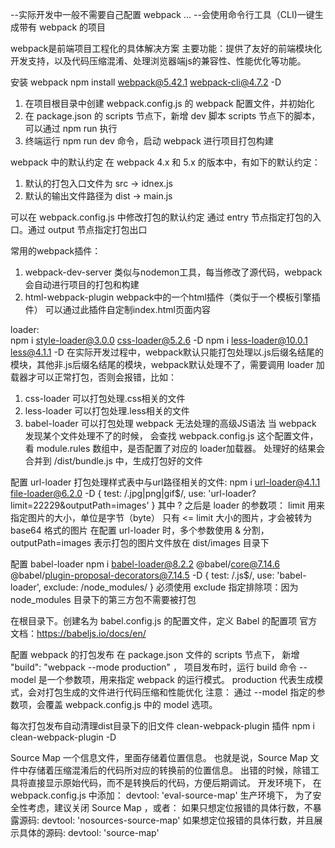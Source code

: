--实际开发中一般不需要自己配置 webpack ...
--会使用命令行工具（CLI)一键生成带有 webpack 的项目


webpack是前端项目工程化的具体解决方案
主要功能：提供了友好的前端模块化开发支持，以及代码压缩混淆、处理浏览器端js的兼容性、性能优化等功能。

安装 webpack
npm install webpack@5.42.1 webpack-cli@4.7.2 -D
1. 在项目根目录中创建 webpack.config.js 的 webpack 配置文件，并初始化
2. 在 package.json 的 scripts 节点下，新增 dev 脚本
    scripts 节点下的脚本，可以通过 npm run 执行
3. 终端运行 npm run dev 命令，启动 webpack 进行项目打包构建

webpack 中的默认约定
在 webpack 4.x 和 5.x 的版本中，有如下的默认约定：
1. 默认的打包入口文件为 src -> idnex.js
2. 默认的输出文件路径为 dist -> main.js

可以在 webpack.config.js 中修改打包的默认约定
通过 entry 节点指定打包的入口。通过 output 节点指定打包出口

常用的webpack插件：
1. webpack-dev-server
    类似与nodemon工具，每当修改了源代码，webpack会自动进行项目的打包和构建
2. html-webpack-plugin
    webpack中的一个html插件（类似于一个模板引擎插件）
    可以通过此插件自定制index.html页面内容


loader:  
npm i style-loader@3.0.0 css-loader@5.2.6 -D
npm i less-loader@10.0.1 less@4.1.1 -D
在实际开发过程中，webpack默认只能打包处理以.js后缀名结尾的模块，其他非.js后缀名结尾的模块，webpack默认处理不了，需要调用 loader 加载器才可以正常打包，否则会报错，比如：
1. css-loader 可以打包处理.css相关的文件
2. less-loader 可以打包处理.less相关的文件
3. babel-loader 可以打包处理 webpack 无法处理的高级JS语法
当 webpack 发现某个文件处理不了的时候， 会查找 webpack.config.js 这个配置文件，看 module.rules 数组中，是否配置了对应的 loader加载器。
处理好的结果会合并到 /dist/bundle.js 中，生成打包好的文件


配置 url-loader
打包处理样式表中与url路径相关的文件: npm i url-loader@4.1.1 file-loader@6.2.0 -D
{ test: /\.jpg|png|gif$/, use: 'url-loader?limit=22229&outputPath=images' }
其中 ? 之后是 loader 的参数项：
    limit 用来指定图片的大小，单位是字节（byte）
    只有 <= limit 大小的图片，才会被转为 base64 格式的图片
    在配置 url-loader 时，多个参数使用 & 分割，outputPath=images 表示打包的图片文件放在 dist/images 目录下


配置 babel-loader
npm i babel-loader@8.2.2 @babel/core@7.14.6 @babel/plugin-proposal-decorators@7.14.5 -D
{ test: /\.js$/, use: 'babel-loader', exclude: /node_modules/ }
必须使用 exclude 指定排除项：因为 node_modules 目录下的第三方包不需要被打包

在根目录下。创建名为 babel.config.js 的配置文件，定义 Babel 的配置项
官方文档：https://babeljs.io/docs/en/

配置 webpack 的打包发布
在 package.json 文件的 scripts 节点下， 新增  "build": "webpack --mode production" ， 项目发布时，运行 build 命令
--model 是一个参数项，用来指定 webpack 的运行模式。
production 代表生成模式，会对打包生成的文件进行代码压缩和性能优化
注意： 通过 --model 指定的参数项，会覆盖 webpack.config.js 中的 model 选项。


每次打包发布自动清理dist目录下的旧文件
clean-webpack-plugin 插件   npm i clean-webpack-plugin -D



Source Map
一个信息文件，里面存储着位置信息。
也就是说，Source Map 文件中存储着压缩混淆后的代码所对应的转换前的位置信息。
出错的时候，除错工具将直接显示原始代码，而不是转换后的代码，方便后期调试。
    开发环境下， 在 webpack.config.js 中添加：  devtool: 'eval-source-map'
    生产环境下， 为了安全性考虑，建议关闭 Source Map ，或者：
        如果只想定位报错的具体行数，不暴露源码:
            devtool: 'nosources-source-map'
        如果想定位报错的具体行数，并且展示具体的源码:
            devtool: 'source-map'

